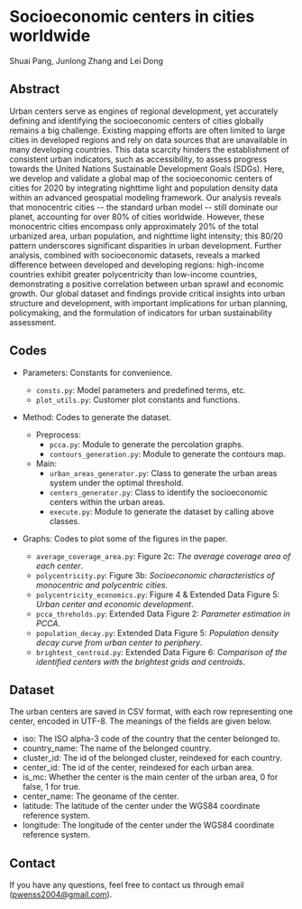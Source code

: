 # Socioeconomic centers in cities worldwide
Shuai Pang, Junlong Zhang and Lei Dong

## Abstract

Urban centers serve as engines of regional development, yet accurately defining and identifying the socioeconomic centers of cities globally remains a big challenge. Existing mapping efforts are often limited to large cities in developed regions and rely on data sources that are unavailable in many developing countries. This data scarcity hinders the establishment of consistent urban indicators, such as accessibility, to assess progress towards the United Nations Sustainable Development Goals (SDGs). Here, we develop and validate a global map of the socioeconomic centers of cities for 2020 by integrating nighttime light and population density data within an advanced geospatial modeling framework. Our analysis reveals that monocentric cities -- the standard urban model -- still dominate our planet, accounting for over 80% of cities worldwide. However, these monocentric cities encompass only approximately 20% of the total urbanized area, urban population, and nighttime light intensity; this 80/20 pattern underscores significant disparities in urban development. Further analysis, combined with socioeconomic datasets, reveals a marked difference between developed and developing regions: high-income countries exhibit greater polycentricity than low-income countries, demonstrating a positive correlation between urban sprawl and economic growth. Our global dataset and findings provide critical insights into urban structure and development, with important implications for urban planning, policymaking, and the formulation of indicators for urban sustainability assessment.

## Codes

- Parameters: Constants for convenience.
    * `consts.py`: Model parameters and predefined terms, etc.
    * `plot_utils.py`: Customer plot constants and functions.

- Method: Codes to generate the dataset.
    - Preprocess:
        * `pcca.py`: Module to generate the percolation graphs.
        * `contours_generation.py`: Module to generate the contours map.
    - Main:
        * `urban_areas_generator.py`: Class to generate the urban areas system under the optimal threshold.
        * `centers_generator.py`: Class to identify the socioeconomic centers within the urban areas. 
        * `execute.py`: Module to generate the dataset by calling above classes.

- Graphs: Codes to plot some of the figures in the paper.
    * `average_coverage_area.py`: Figure 2c: *The average coverage area of each center*.
    * `polycentricity.py`: Figure 3b: *Socioeconomic characteristics of monocentric and polycentric cities*.
    * `polycentricity_economics.py`: Figure 4 & Extended Data Figure 5: *Urban center and economic development*. 
    * `pcca_threholds.py`: Extended Data Figure 2: *Parameter estimation in PCCA*.
    * `population_decay.py`: Extended Data Figure 5: *Population density decay curve from urban center to periphery*.
    * `brightest_centroid.py`: Extended Data Figure 6: *Comparison of the identified centers with the brightest grids and centroids*.

## Dataset
The urban centers are saved in CSV format, with each row representing one center, encoded in UTF-8. The meanings of the fields are given below.
- iso: The ISO alpha-3 code of the country that the center belonged to.
- country_name: The name of the belonged country.
- cluster_id: The id of the belonged cluster, reindexed for each country.
- center_id: The id of the center, reindexed for each urban area.
- is_mc: Whether the center is the main center of the urban area, 0 for false, 1 for true.
- center_name: The geoname of the center.
- latitude: The latitude of the center under the WGS84 coordinate reference system.
- longitude: The longitude of the center under the WGS84 coordinate reference system.

## Contact

If you have any questions, feel free to contact us through email (pwenss2004@gmail.com).
